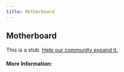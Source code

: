 ```yaml
---
title: Motherboard
---
```


## Motherboard

This is a stub. [Help our community expand it.](https://github.com/freeCodeCamp/guide-articles/tree/master/articles/Computer-Hardware/Motherboard/index.md)

<!-- The article goes here, in GitHub-flavored Markdown. Feel free to add YouTube videos, images, and CodePen/JSBin embeds  -->

#### More Information:
<!-- Please add any articles you think might be helpful to read before writing the article -->


